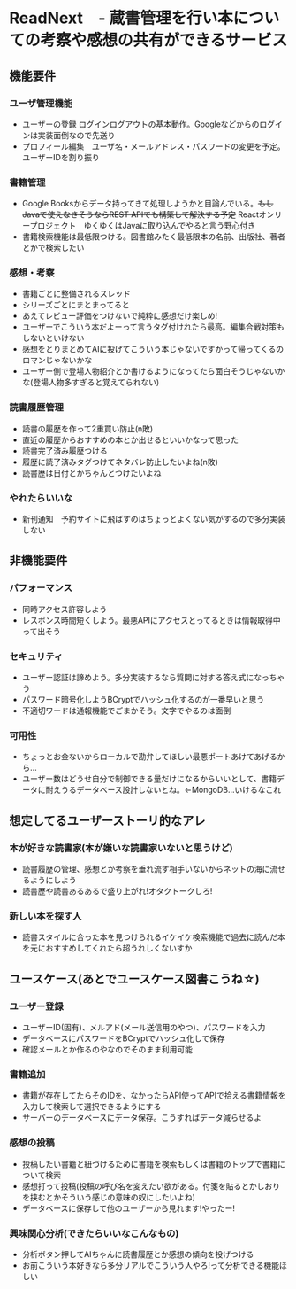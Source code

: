 # ReadNext　- 蔵書管理を行い本についての考察や感想の共有ができるサービス
## 機能要件
### ユーザ管理機能
- ユーザーの登録 ログインログアウトの基本動作。Googleなどからのログインは実装面倒なので先送り
- プロフィール編集　ユーザ名・メールアドレス・パスワードの変更を予定。ユーザーIDを割り振り
### 書籍管理
- Google Booksからデータ持ってきて処理しようかと目論んでいる。~~もしJavaで使えなさそうならREST APIでも構築して解決する予定~~ Reactオンリープロジェクト　ゆくゆくはJavaに取り込んでやると言う野心付き
- 書籍検索機能は最低限つける。図書館みたく最低限本の名前、出版社、著者とかで検索したい

### 感想・考察
- 書籍ごとに整備されるスレッド
- シリーズごとにまとまってると
- あえてレビュー評価をつけないで純粋に感想だけ楽しめ!
- ユーザーでこういう本だよーって言うタグ付けれたら最高。編集合戦対策もしないといけない
- 感想をとりまとめてAIに投げてこういう本じゃないですかって帰ってくるのロマンじゃないかな
- ユーザー側で登場人物紹介とか書けるようになってたら面白そうじゃないかな(登場人物多すぎると覚えてられない)

### 読書履歴管理
- 読書の履歴を作って2重買い防止(n敗)
- 直近の履歴からおすすめの本とか出せるといいかなって思った
- 読書完了済み履歴つける
- 履歴に読了済みタグつけてネタバレ防止したいよね(n敗)
- 読書歴は日付とかちゃんとつけたいよね

### やれたらいいな
- 新刊通知　予約サイトに飛ばすのはちょっとよくない気がするので多分実装しない

## 非機能要件
### パフォーマンス
- 同時アクセス許容しよう
- レスポンス時間短くしよう。最悪APIにアクセスとってるときは情報取得中って出そう

### セキュリティ
- ユーザー認証は諦めよう。多分実装するなら質問に対する答え式になっちゃう
- パスワード暗号化しようBCryptでハッシュ化するのが一番早いと思う
- 不適切ワードは通報機能でごまかそう。文字でやるのは面倒

### 可用性
- ちょっとお金ないからローカルで勘弁してほしい最悪ポートあけてあげるから…
- ユーザー数はどうせ自分で制御できる量だけになるからいいとして、書籍データに耐えうるデータベース設計しないとね。←MongoDB…いけるなこれ

## 想定してるユーザーストーリ的なアレ
### 本が好きな読書家(本が嫌いな読書家いないと思うけど)
- 読書履歴の管理、感想とか考察を垂れ流す相手いないからネットの海に流せるようにしよう
- 読書歴や読書あるあるで盛り上がれ!オタクトークしろ!

### 新しい本を探す人
- 読書スタイルに合った本を見つけられるイケイケ検索機能で過去に読んだ本を元におすすめしてくれたら超うれしくないすか

## ユースケース(あとでユースケース図書こうね☆)
### ユーザー登録
- ユーザーID(固有)、メルアド(メール送信用のやつ)、パスワードを入力
- データベースにパスワードをBCryptでハッシュ化して保存
- 確認メールとか作るのやなのでそのまま利用可能

### 書籍追加
- 書籍が存在してたらそのIDを、なかったらAPI使ってAPIで拾える書籍情報を入力して検索して選択できるようにする
- サーバーのデータベースにデータ保存。こうすればデータ減らせるよ

### 感想の投稿
- 投稿したい書籍と紐づけるために書籍を検索もしくは書籍のトップで書籍について検索
- 感想打って投稿(投稿の呼び名を変えたい欲がある。付箋を貼るとかしおりを挟むとかそういう感じの意味の奴にしたいよね)
- データベースに保存して他のユーザーから見れます!やったー!

### 興味関心分析(できたらいいなこんなもの)
- 分析ボタン押してAIちゃんに読書履歴とか感想の傾向を投げつける
- お前こういう本好きなら多分リアルでこういう人やろ!って分析できる機能ほしい